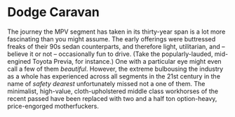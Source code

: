# Dodge Caravan
The journey the MPV segment has taken in its thirty-year span is a lot more fascinating than you might assume. The early offerings were buttressed freaks of their 90s sedan counterparts, and therefore light, utilitarian, and – believe it or not – occasionally fun to drive. (Take the popularly-lauded, mid-engined Toyota Previa, for instance.) One with a particular eye might even call a few of them *beautiful*. However, the extreme bulbousing the industry as a whole has experienced across all segments in the 21st century in the name of *safety dearest* unfortunately missed not a one of them. The minimalist, high-value, cloth-upholstered middle class workhorses of the recent passed have been replaced with two and a half ton option-heavy, price-engorged motherfuckers.

